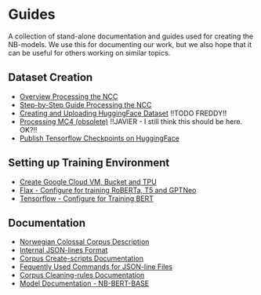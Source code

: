 # Guides
A collection of stand-alone documentation and guides used for creating the NB-models. We use this for documenting our work, but we also hope that it can be useful for others working on similar topics. 

## Dataset Creation
* [Overview Processing the NCC](processing_NCC.md)
* [Step-by-Step Guide Processing the NCC](step_by_step_guide.md)
* [Creating and Uploading HuggingFace Dataset](creating_huggingface_dataset.md) !!TODO FREDDY!!
* [Processing MC4 (obsolete)](prepare_common_crawl.md) !!JAVIER - I still think this should be here. OK?!!
* [Publish Tensorflow Checkpoints on HuggingFace](publish_checkpoint.md)

## Setting up Training Environment
* [Create Google Cloud VM, Bucket and TPU](create_vm_bucket_tpu_tensorflow.md)
* [Flax - Configure for training RoBERTa, T5 and GPTNeo](configure_flax.md)
* [Tensorflow - Configure for Training BERT](configure_vm_tensorflow.md)

## Documentation
* [Norwegian Colossal Corpus Description](corpus_description.md)
* [Internal JSON-lines Format](json_format.md)
* [Corpus Create-scripts Documentation](create_scripts.md)
* [Fequently Used Commands for JSON-line Files](json_commands.md)
* [Corpus Cleaning-rules Documentation](cleaning_rules_description.md)
* [Model Documentation - NB-BERT-BASE](models_tensorflow.md)




